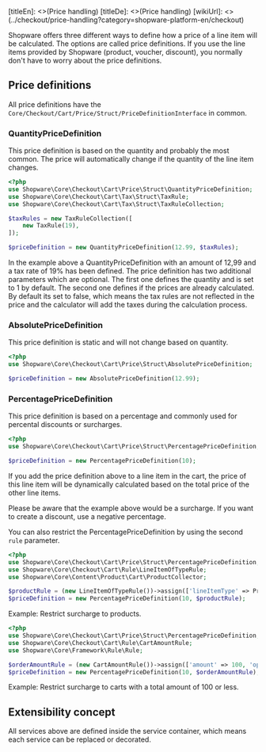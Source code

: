 [titleEn]: <>(Price handling)
[titleDe]: <>(Price handling)
[wikiUrl]: <>(../checkout/price-handling?category=shopware-platform-en/checkout)

Shopware offers three different ways to define how a price of a line item will be calculated. 
The options are called price definitions. If you use the line items provided 
by Shopware (product, voucher, discount), you normally don't have to worry about the price definitions.


## Price definitions
All price definitions have the `Core/Checkout/Cart/Price/Struct/PriceDefinitionInterface` in common.


### QuantityPriceDefinition

This price definition is based on the quantity and probably the most common. The price will automatically change
if the quantity of the line item changes.

```php
<?php
use Shopware\Core\Checkout\Cart\Price\Struct\QuantityPriceDefinition;
use Shopware\Core\Checkout\Cart\Tax\Struct\TaxRule;
use Shopware\Core\Checkout\Cart\Tax\Struct\TaxRuleCollection;

$taxRules = new TaxRuleCollection([
    new TaxRule(19),
]);

$priceDefinition = new QuantityPriceDefinition(12.99, $taxRules);
```

In the example above a QuantityPriceDefinition with an amount of 12,99 and a tax rate of 19% 
has been defined.
The price definition has two additional parameters which are optional. 
The first one defines the quantity and is set to 1 by default. 
The second one defines if the prices are already calculated. 
By default its set to false, which means the tax rules are not reflected in the price and 
the calculator will add the taxes during the calculation process.


### AbsolutePriceDefinition

This price definition is static and will not change based on quantity.

```php
<?php
use Shopware\Core\Checkout\Cart\Price\Struct\AbsolutePriceDefinition;

$priceDefinition = new AbsolutePriceDefinition(12.99);
```

### PercentagePriceDefinition

This price definition is based on a percentage and commonly used for percental discounts or surcharges.

```php
<?php
use Shopware\Core\Checkout\Cart\Price\Struct\PercentagePriceDefinition;

$priceDefinition = new PercentagePriceDefinition(10);
```

If you add the price definition above to a line item in the cart, 
the price of this line item will be dynamically calculated based on the total price of the other line items.

Please be aware that the example above would be a surcharge. 
If you want to create a discount, use a negative percentage.

You can also restrict the PercentagePriceDefinition by using the second `rule` parameter.

```php
<?php
use Shopware\Core\Checkout\Cart\Price\Struct\PercentagePriceDefinition;
use Shopware\Core\Checkout\Cart\Rule\LineItemOfTypeRule;
use Shopware\Core\Content\Product\Cart\ProductCollector;

$productRule = (new LineItemOfTypeRule())->assign(['lineItemType' => ProductCollector::LINE_ITEM_TYPE]);
$priceDefinition = new PercentagePriceDefinition(10, $productRule);
```
Example: Restrict surcharge to products.

```php
<?php
use Shopware\Core\Checkout\Cart\Price\Struct\PercentagePriceDefinition;
use Shopware\Core\Checkout\Cart\Rule\CartAmountRule;
use Shopware\Core\Framework\Rule\Rule;

$orderAmountRule = (new CartAmountRule())->assign(['amount' => 100, 'operator' => Rule::OPERATOR_LTE]);
$priceDefinition = new PercentagePriceDefinition(10, $orderAmountRule);
```
Example: Restrict surcharge to carts with a total amount of 100 or less.

## Extensibility concept
All services above are defined inside the service container, which means each service can be replaced or decorated. 
